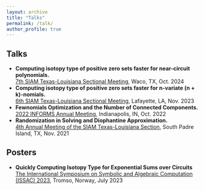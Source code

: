 ```yaml
---
layout: archive
title: "Talks"
permalink: /talk/
author_profile: true
---
```


## Talks ##
* **Computing isotopy type of positive zero sets faster for near-circuit polynomials.**<br/>
  <a href="https://math.artsandsciences.baylor.edu/conferences/siam-conference">7th SIAM Texas-Louisiana Sectional Meeting<a/>, Waco, TX, Oct. 2024 
* **Computing isotopy type of positive zero sets faster for n-variate (n + k)-nomials.**<br/>
  <a href="https://userweb.ucs.louisiana.edu/~C00424602/SIAMTXLA2023/">6th SIAM Texas-Louisiana Sectional Meeting<a/>, Lafayette, LA, Nov. 2023
* **Fewnomials Optimization and the Number of Connected Components.**<br/>
  <a href="https://meetings.informs.org/wordpress/indianapolis2022/">2022 INFORMS Annual Meeting<a/>, Indianapolis, IN, Oct. 2022
* **Randomization in Solving and Diophantine Approximation.**<br/>
  <a href="https://faculty.utrgv.edu/eleftherios.gkioulekas/2021-siam-txla-meeting-spi/index.html#:~:text=The%20meeting%20will%20be%20held,conditions%20for%20work%20and%20collaboration.">4th Annual Meeting of the SIAM Texas-Louisiana Section<a/>, South Padre Island, TX, Nov. 2021

## Posters ##
* **Quickly Computing Isotopy Type for Exponential Sums over Circuits**<br/>
  <a href="https://www.issac-conference.org/2023/">The International Symposium on Symbolic and Algebraic Computation (ISSAC) 2023<a/>, Tromso, Norway, July 2023

